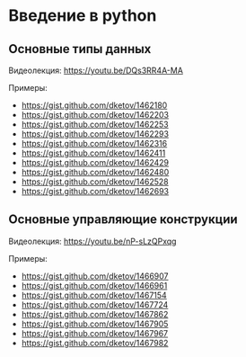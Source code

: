 # Введение в python

## Основные типы данных

Видеолекция: https://youtu.be/DQs3RR4A-MA

Примеры:
* https://gist.github.com/dketov/1462180
* https://gist.github.com/dketov/1462203
* https://gist.github.com/dketov/1462253
* https://gist.github.com/dketov/1462293
* https://gist.github.com/dketov/1462316
* https://gist.github.com/dketov/1462411
* https://gist.github.com/dketov/1462429
* https://gist.github.com/dketov/1462480
* https://gist.github.com/dketov/1462528
* https://gist.github.com/dketov/1462693

## Основные управляющие конструкции

Видеолекция: https://youtu.be/nP-sLzQPxqg

Примеры:
* https://gist.github.com/dketov/1466907
* https://gist.github.com/dketov/1466961
* https://gist.github.com/dketov/1467154
* https://gist.github.com/dketov/1467724
* https://gist.github.com/dketov/1467862
* https://gist.github.com/dketov/1467905
* https://gist.github.com/dketov/1467967
* https://gist.github.com/dketov/1467982


